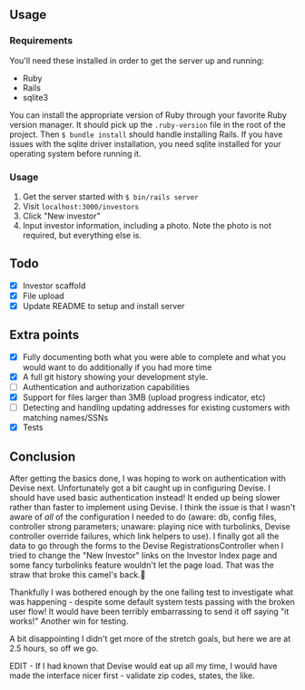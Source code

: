 ## Usage

### Requirements

You'll need these installed in order to get the server up and running:

- Ruby
- Rails
- sqlite3

You can install the appropriate version of Ruby through your favorite Ruby version manager. It should pick up the `.ruby-version` file in the root of the project. Then `$ bundle install` should handle installing Rails. If you have issues with the sqlite driver installation, you need sqlite installed for your operating system before running it.

### Usage

1. Get the server started with `$ bin/rails server`
1. Visit `localhost:3000/investors`
1. Click "New investor"
1. Input investor information, including a photo. Note the photo is not required, but everything else is.

## Todo

- [x] Investor scaffold
- [x] File upload
- [x] Update README to setup and install server

## Extra points

- [x] Fully documenting both what you were able to complete and what you would want to do additionally if you had more time
- [x] A full git history showing your development style.
- [ ] Authentication and authorization capabilities
- [x] Support for files larger than 3MB (upload progress indicator, etc)
- [ ] Detecting and handling updating addresses for existing customers with matching names/SSNs
- [x] Tests

## Conclusion

After getting the basics done, I was hoping to work on authentication with Devise next. Unfortunately got a bit caught up in configuring Devise. I should have used basic authentication instead! It ended up being slower rather than faster to implement using Devise. I think the issue is that I wasn't aware of *all* of the configuration I needed to do (aware: db, config files, controller strong parameters; unaware: playing nice with turbolinks, Devise controller override failures, which link helpers to use). I finally got all the data to go through the forms to the Devise RegistrationsController when I tried to change the "New Investor" links on the Investor Index page and some fancy turbolinks feature wouldn't let the page load. That was the straw that broke this camel's back.🐫

Thankfully I was bothered enough by the one failing test to investigate what was happening - despite some default system tests passing with the broken user flow! It would have been terribly embarrassing to send it off saying "it works!" Another win for testing.

A bit disappointing I didn't get more of the stretch goals, but here we are at 2.5 hours, so off we go.

EDIT - If I had known that Devise would eat up all my time, I would have made the interface nicer first - validate zip codes, states, the like.